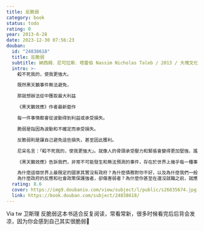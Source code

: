```yaml
---
title: 反脆弱
category: book
status: todo
rating: 0
year: 2013-6-28
date: 2023-12-30 07:56:23
douban:
  id: "24838618"
  title: 反脆弱
  subtitle: 納西姆．尼可拉斯．塔雷伯 Nassim Nicholas Taleb / 2013 / 大塊文化
  intro: >-
    殺不死我的，使我更強大。

    既然黑天鵝事件無法避免，

    那就想辦法從中獲取最大利益

    《黑天鵝效應》作者最新鉅作

    每一件事情都會從波動得到利益或承受損失。

    脆弱是指因為波動和不確定而承受損失。

    反脆弱則是讓自己避免這些損失，甚至因此獲利。

    尼采名言：「殺不死我的，使我更強大」。就像人的骨頭承受壓力和緊張會變得更加堅強，謠言或暴亂會在有人試圖鎮壓它們時變本加厲，生命中的許多事物也會受益於壓力、混亂、波動和動盪。《黑天鵝效應》作者塔雷伯找到所謂「反脆弱」的那類事物，不只受益於混沌，我們也需要適時出現的壓力與危機，才能維持生存與繁榮。

    《黑天鵝效應》告訴我們，非常不可能發生和無法預測的事件，存在於世界上幾乎每一種事物之中。《反脆弱》一書更力陳不確定是件好事，甚至有其必要，並且建議我們以反脆弱的方式建立各種事物。反脆弱超越堅韌或強固：堅韌至多只能夠抵抗震撼和維持原狀；反脆弱則會變得愈來愈好。此外，反脆弱可以免於預測誤差，並且受到保護，不受不利事件的影響。

    為什麼這個世界上最穩定的國家其實沒有政府？為什麼債務對你不好，以及為什麼我們一般說的「效率」根本缺乏效率？
    為什麼政府的反應和社會政策保護強者，卻傷害弱者？為什麼你甚至在還沒就職之前，就應該寫好辭職信？鐵達尼號的沉沒為何拯救了更多生命？這本書大談試誤法、人生的大小決定、政治、都市計畫、戰爭、個人理財、經濟體系和醫療系統……風格獨樹一幟。《反脆弱》是生活在不確定世界中的藍圖，也是面對隨時可能出現的黑天鵝事件時的終極自保守則。
  rating: 8.6
  cover: https://img9.doubanio.com/view/subject/l/public/s26835674.jpg
  link: https://book.douban.com/subject/24838618/
---
```


Via tw 卫斯理 反脆弱这本书适合反复阅读，常看常新，很多时候看完后后背会发凉，因为你会感到自己其实很脆弱🥲